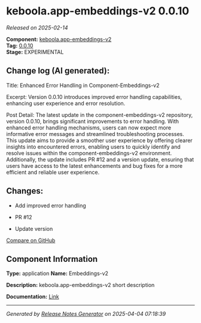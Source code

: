 #  keboola.app-embeddings-v2 0.0.10

_Released on 2025-02-14_

**Component:** [keboola.app-embeddings-v2](https://github.com/keboola/component-embeddings-v2)  
**Tag:** [0.0.10](https://github.com/keboola/component-embeddings-v2/releases/tag/0.0.10)  
**Stage:** EXPERIMENTAL


## Change log (AI generated):
Title: Enhanced Error Handling in Component-Embeddings-v2

Excerpt: Version 0.0.10 introduces improved error handling capabilities, enhancing user experience and error resolution.

Post Detail: The latest update in the component-embeddings-v2 repository, version 0.0.10, brings significant improvements to error handling. With enhanced error handling mechanisms, users can now expect more informative error messages and streamlined troubleshooting processes. This update aims to provide a smoother user experience by offering clearer insights into encountered errors, enabling users to quickly identify and resolve issues within the component-embeddings-v2 environment. Additionally, the update includes PR #12 and a version update, ensuring that users have access to the latest enhancements and bug fixes for a more efficient and reliable user experience.



## Changes:



- Add improved error handling 






- PR #12 




- Update version 



[Compare on GitHub](https://github.com/keboola/component-embeddings-v2/compare/0.0.9...0.0.10)



## Component Information
**Type:** application
**Name:** Embeddings-v2

**Description:** keboola.app-embeddings-v2 short description


**Documentation:** [Link](https://github.com/keboola/component-embeddings-v2/blob/master/README.md)



---
_Generated by [Release Notes Generator](https://github.com/keboola/release-notes-generator)
on 2025-04-04 07:18:39_